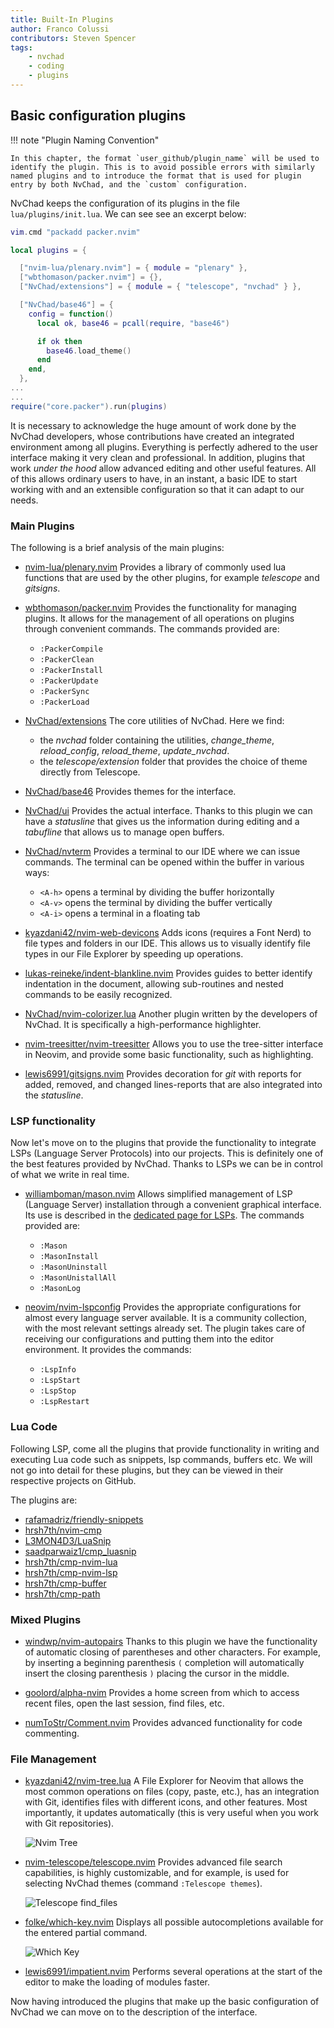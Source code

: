 ```yaml
---
title: Built-In Plugins
author: Franco Colussi
contributors: Steven Spencer
tags:
    - nvchad
    - coding
    - plugins
---
```


## Basic configuration plugins

!!! note "Plugin Naming Convention"

    In this chapter, the format `user_github/plugin_name` will be used to identify the plugin. This is to avoid possible errors with similarly named plugins and to introduce the format that is used for plugin entry by both NvChad, and the `custom` configuration.

NvChad keeps the configuration of its plugins in the file `lua/plugins/init.lua`. We can see see an excerpt below:

```lua
vim.cmd "packadd packer.nvim"

local plugins = {

  ["nvim-lua/plenary.nvim"] = { module = "plenary" },
  ["wbthomason/packer.nvim"] = {},
  ["NvChad/extensions"] = { module = { "telescope", "nvchad" } },

  ["NvChad/base46"] = {
    config = function()
      local ok, base46 = pcall(require, "base46")

      if ok then
        base46.load_theme()
      end
    end,
  },
...
...
require("core.packer").run(plugins)
```

It is necessary to acknowledge the huge amount of work done by the NvChad developers, whose contributions have created an integrated environment among all plugins. Everything is perfectly adhered to the user interface making it very clean and professional. In addition, plugins that work *under the hood* allow advanced editing and other useful features. All of this allows ordinary users to have, in an instant, a basic IDE to start working with and an extensible configuration so that it can adapt to our needs.

### Main Plugins

The following is a brief analysis of the main plugins:

- [nvim-lua/plenary.nvim](https://github.com/nvim-lua/plenary.nvim) Provides a library of commonly used lua functions that are used by the other plugins, for example *telescope* and *gitsigns*.

- [wbthomason/packer.nvim](https://github.com/wbthomason/packer.nvim) Provides the functionality for managing plugins. It allows for the management of all operations on plugins through convenient commands. The commands provided are:
  
  - `:PackerCompile`
  - `:PackerClean`
  - `:PackerInstall`
  - `:PackerUpdate`
  - `:PackerSync`
  - `:PackerLoad`

- [NvChad/extensions](https://github.com/NvChad/extensions) The core utilities of NvChad. Here we find:
  
  - the *nvchad* folder containing the utilities, *change_theme*, *reload_config*, *reload_theme*, *update_nvchad*.
  - the *telescope/extension* folder that provides the choice of theme directly from Telescope.

- [NvChad/base46](https://github.com/NvChad/base46) Provides themes for the interface.

- [NvChad/ui](https://github.com/NvChad/ui) Provides the actual interface. Thanks to this plugin we can have a *statusline* that gives us the information during editing and a *tabufline* that allows us to manage open buffers.

- [NvChad/nvterm](https://github.com/NvChad/nvterm) Provides a terminal to our IDE where we can issue commands. The terminal can be opened within the buffer in various ways:
  
  - `<A-h>` opens a terminal by dividing the buffer horizontally
  - `<A-v>` opens the terminal by dividing the buffer vertically
  - `<A-i>` opens a terminal in a floating tab 

- [kyazdani42/nvim-web-devicons](https://github.com/kyazdani42/nvim-web-devicons) Adds icons (requires a Font Nerd) to file types and folders in our IDE. This allows us to visually identify file types in our File Explorer by speeding up operations.

- [lukas-reineke/indent-blankline.nvim](https://github.com/lukas-reineke/indent-blankline.nvim) Provides guides to better identify indentation in the document, allowing sub-routines and nested commands to be easily recognized.

- [NvChad/nvim-colorizer.lua](https://github.com/NvChad/nvim-colorizer.lua) Another plugin written by the developers of NvChad. It is specifically a high-performance highlighter.

- [nvim-treesitter/nvim-treesitter](https://github.com/nvim-treesitter/nvim-treesitter) Allows you to use the tree-sitter interface in Neovim, and provide some basic functionality, such as highlighting.

- [lewis6991/gitsigns.nvim](https://github.com/lewis6991/gitsigns.nvim) Provides decoration for *git* with reports for added, removed, and changed lines-reports that are also integrated into the *statusline*.

### LSP functionality

Now let's move on to the plugins that provide the functionality to integrate LSPs (Language Server Protocols) into our projects. This is definitely one of the best features provided by NvChad. Thanks to LSPs we can be in control of what we write in real time.

- [williamboman/mason.nvim](https://github.com/williamboman/mason.nvim) Allows simplified management of LSP (Language Server) installation through a convenient graphical interface. Its use is described in the [dedicated page for LSPs](../custom/lsp.md). The commands provided are:
  
  - `:Mason`
  - `:MasonInstall`
  - `:MasonUninstall`
  - `:MasonUnistallAll`
  - `:MasonLog`

- [neovim/nvim-lspconfig](https://github.com/neovim/nvim-lspconfig) Provides the appropriate configurations for almost every language server available. It is a community collection, with the most relevant settings already set. The plugin takes care of receiving our configurations and putting them into the editor environment. It provides the commands:
  
  - `:LspInfo`
  - `:LspStart`
  - `:LspStop`
  - `:LspRestart`

### Lua Code

Following LSP, come all the plugins that provide functionality in writing and executing Lua code such as snippets, lsp commands, buffers etc. We will not go into detail for these plugins, but they can be viewed in their respective projects on GitHub. 

The plugins are: 

- [rafamadriz/friendly-snippets](https://github.com/rafamadriz/friendly-snippets) 
- [hrsh7th/nvim-cmp](https://github.com/hrsh7th/nvim-cmp) 
- [L3MON4D3/LuaSnip](https://github.com/L3MON4D3/LuaSnip) 
- [saadparwaiz1/cmp_luasnip](https://github.com/saadparwaiz1/cmp_luasnip) 
- [hrsh7th/cmp-nvim-lua](https://github.com/hrsh7th/cmp-nvim-lua) 
- [hrsh7th/cmp-nvim-lsp](https://github.com/hrsh7th/cmp-nvim-lsp) 
- [hrsh7th/cmp-buffer](https://github.com/hrsh7th/cmp-buffer)
- [hrsh7th/cmp-path](https://github.com/hrsh7th/cmp-path)

### Mixed Plugins

- [windwp/nvim-autopairs](https://github.com/windwp/nvim-autopairs) Thanks to this plugin we have the functionality of automatic closing of parentheses and other characters. For example, by inserting a beginning parenthesis `(` completion will automatically insert the closing parenthesis `)` placing the cursor in the middle.

- [goolord/alpha-nvim](https://github.com/goolord/alpha-nvim) Provides a home screen from which to access recent files, open the last session, find files, etc.

- [numToStr/Comment.nvim](https://github.com/numToStr/Comment.nvim) Provides advanced functionality for code commenting.

### File Management

- [kyazdani42/nvim-tree.lua](https://github.com/kyazdani42/nvim-tree.lua) A File Explorer for Neovim that allows the most common operations on files (copy, paste, etc.), has an integration with Git, identifies files with different icons, and other features. Most importantly, it updates automatically (this is very useful when you work with Git repositories).
  
  ![Nvim Tree](../images/nvim_tree.png)

- [nvim-telescope/telescope.nvim](https://github.com/nvim-telescope/telescope.nvim) Provides advanced file search capabilities, is highly customizable, and for example, is used for selecting NvChad themes (command `:Telescope themes`).
  
  ![Telescope find_files](../images/telescope_find_files.png)

- [folke/which-key.nvim](https://github.com/folke/which-key.nvim) Displays all possible autocompletions available for the entered partial command.
  
  ![Which Key](../images/which_key.png)

- [lewis6991/impatient.nvim](https://github.com/lewis6991/impatient.nvim) Performs several operations at the start of the editor to make the loading of modules faster.

Now having introduced the plugins that make up the basic configuration of NvChad we can move on to the description of the interface.
